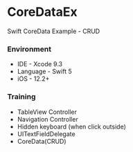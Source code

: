 # CoreDataEx
Swift CoreData Example - CRUD

### Environment
* IDE - Xcode 9.3
* Language - Swift 5
* iOS - 12.2+

### Training
* TableView Controller
* Navigation Controller
* Hidden keyboard (when click outside)
* UITextFieldDelegate
* CoreData(CRUD)

